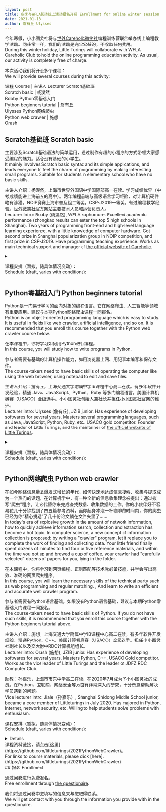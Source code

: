 ```yaml
---
layout: post
title: 冬季与WFLA联动线上活动报名开启 Enrollment for online winter session together with WFLA
date: 2021-01-13
author: 詹有丘 Ulysses
---
```


今年寒假，小小图灵社将与[世外Careholic微笑社](http://careholic.cn)编程训练营联合举办线上编程教学活动。同往常一样，我们的活动是完全公益的，不收取任何费用。<br/>
During this winter holiday, Little Turings will collaborate with WFLA Careholic Club to hold the online programming education activity.
As usual, our activity is completely free of charge.

本次活动我们将开设多个课程：<br/>
We will provide several courses during this activity:

课程 Course | 主讲人 Lecturer
Scratch基础班<br/>Scratch basic | 杨淏然<br/>Bobby
Python零基础入门<br/>Python beginners tutorial | 詹有丘<br/>Ulysses
Python网络爬虫<br/>Python web crawler | 施想<br/>Orash

## Scratch基础班 Scratch basic

主要涉及Scratch基础语法的简单运用，通过制作有趣的小程序的方式带领大家感受编程的魅力。适合没有基础的小学生。<br/>
It mainly involves Scratch basic syntax and its simple applications, and leads everyone to feel the charm of programming by making interesting small programs. Suitable for students in elementary school who have no basic skills.

主讲人介绍：杨淏然，上海市世界外国语中学国际部高一在读。学习成绩优异（中考成绩能进上海前五的高中）。两年编程前端与高级语言学习经验，对计算机硬件略有涉猎。NOIP竞赛上海市普及组二等奖，CSP-J2019一等奖。有过编程教学经验。[世外微笑社官方网站](http://careholic.cn)主要技术人员和运营负责人。<br/>
Lecturer intro: Bobby (杨淏然), WFLA sophomore. Excellent academic performance (zhongkao results can enter the top 5 high schools in Shanghai). Two years of programming front-end and high-level language learning experience, with a little knowledge of computer hardware. Got second prize in Shanghai popularization group in NOIP competition, and first prize in CSP-J2019. Have programming teaching experience. Works as main technical support and manager of [the official website of Careholic](http://careholic.cn).

<details>
<summary><p>
课程安排（暂拟，随具体情况变动）：<br/>
Schedule (draft, varies with conditions):
</p></summary>

<p>日期：1/24、1/31、2/7、2/14、2/21<br/>
Dates: 1/24, 1/31, 2/7, 2/14, 2/21</p>

<p>每次1.5小时。具体时间待定。<br/>
1.5 hours per lesson. The time is undecided.</p>

<p>将包含以下内容：<br/>
Will contain the following contents:</p>

<table><tbody>
<tr><td>欢乐游乐场<br/>The amusement park</td><td>熟悉Scratch，学会舞台设置和角色布局。<br/>Get familiar with Scratch, learn how to set the stage and characters layout.</td></tr>
<tr><td>登陆X星球<br/>Landing in X planet</td><td>学会调整角色大小、角度。<br/>Learn how to configure the size and angle of characters.</td></tr>
<tr><td>宠物时装秀<br/>Pet fashion show</td><td>学会组合角色，修改角色的颜色。<br/>Learn how to combine characters and configure the color of characters.</td></tr>
<tr><td>美丽世界<br/>The beautiful world</td><td>学会绘制简单背景和角色，涂渐变色。<br/>Learn how to draw simple background and characters and apply gradient color.</td></tr>
<tr><td>快乐的节日<br/>The happy festival</td><td>开始接触程序，为作品增加背景音乐。<br/>Begin with programs and add background music to the work.</td></tr>
<tr><td>海底世界<br/>The undersea world</td><td></td></tr>
<tr><td>活力森林<br/>The dynamic forest</td><td></td></tr>
<tr><td>我喜欢的动物<br/>My favourite animals</td><td>理解时序。学会录音，并通过编程来组织时序，完成一个展示动画。<br/>Understand timing sequence. Learn how to record audio, and organize the timing sequence by programming to finish a animation.</td></tr>
</tbody></table>

</details>

## Python零基础入门 Python beginners tutorial

Python是一门易于学习的面向对象的编程语言。它在网络爬虫、人工智能等领域有重要应用。建议与本期Python网络爬虫课程一同报名。<br/>
Python is an object-oriented programming language which is easy to study.
It is useful in fields like web crawler, artificial intelligence, and so on.
It is recommended that you enroll this course together with the Python web crawler course below.

在本课程中，你将学习如何用Python进行编程。<br/>
In this course, you will study how to write programs in Python.

参与者需要有基础的计算机操作能力，如用浏览器上网、用记事本编写和保存文件。<br/>
The course-takers need to have basic skills of operating the computer like using the web browser, using notepad to edit and save files.

主讲人介绍：詹有丘，上海交通大学附属中学IB课程中心高二在读。有多年软件开发经验，精通 Java、JavaScript、Python、Ruby 等多门编程语言。美国计算机奥赛（USACO）金级选手。小小图灵社创始人兼社长并担任[小小图灵社官网](https://littleturings.github.io)的维护。<br/>
Lecturer intro: Ulysses (詹有丘), JZIB junior.
Has experience of developing softwares for several years.
Masters several programming languages, such as Java, JavaScript, Python, Ruby, etc..
USACO gold competitor.
Founder and leader of Little Turings, and the maintainer of [the official website of Little Turings](https://littleturings.github.io).

<details>
<summary><p>
课程安排（暂拟，随具体情况变动）：<br/>
Schedule (draft, varies with conditions):
</p></summary>

<table><tbody>
<tr><td>1/23 14:00 - 17:00</td><td>计算机基础、环境搭建、基础语法<br/>Basic computer operations, environment, basic syntax</td></tr>
<tr><td>1/24 14:00 - 17:00</td><td>基本数据类型、运算符、数学<br/>Primitive data types, operators, math</td></tr>
<tr><td>1/25 14:00 - 17:00</td><td>列表、字符串<br/>Lists, strings</td></tr>
<tr><td>1/26 14:00 - 17:00</td><td>控制结构、函数<br/>Control flow, functions</td></tr>
</tbody></table>

</details>

## Python网络爬虫 Python web crawler

在如今网络信息量呈爆发式增长的年代，如何快速地达成信息搜索、收集与提取成为一个热门的话题。在计算机学中，有一种全新的信息收集理念被提出：通过拟写“爬虫”程序，让它代替你来完成查找数据、收集数据的工作。你的小伙伴好不容易花几十分钟找到了四五篇参考资料，而你起身冲泡一杯咖啡的时间内，你的爬虫已经为你“精心挑选”了几十份论文躺在文件夹里了……<br/>
In today's era of explosive growth in the amount of network information, how to quickly achieve information search, collection and extraction has become a hot topic. In computer science, a new concept of information collection is proposed: by writing a "crawler" program, let it replace you to complete the work of finding and collecting data. Your little friend finally spent dozens of minutes to find four or five reference materials, and within the time you got up and brewed a cup of coffee, your crawler had "carefully selected" dozens of papers for you, lying in the folder. 

在本课程中，你将学习到网页编程、正则匹配等技术党必备技能，并学会写出高效、准确的网页爬虫程序。<br/>
In this course, you will learn the necessary skills of the technical party such as web programming and regular matching. , And learn to write an efficient and accurate web crawler program.

参与者需要有Python语言基础。如果没有Python语言基础，建议与本期Python零基础入门课程一同报名。<br/>
The course-takers need to have basic skills of Python.
If you do not have such skills, it is recommended that you enroll this course together with the Python beginners tutorial above.

主讲人介绍：施想，上海交通大学附属中学IB课程中心高二在读。有多年软件开发经验，精通Python、C++。美国计算机奥赛（USACO）金级选手。担任小小图灵社副社长以及交大附中RDC计算机组组长。<br/>
Lecturer intro: Orash (施想), JZIB junior.
Has experience of developing softwares for several years.
Masters Python, C++.
USACO Gold competitor.
Works as the vice leader of Little Turings and the leader of JDFZ RDC Computer Club.

助教：孙嘉乐，上海市市东中学高二在读，在2020年7月成为了小小图灵社的成员。在Python、互联网、网络安全等方面有非常深入的研究，十分乐意帮助解决学员遇到的问题。<br/>
Vice lecturer intro: Jiale（孙嘉乐）, Shanghai Shidong Middle School junior,
became a core member of Littleturings in July 2020.
Has majored in Python, Internet, network security, etc.
Willing to help students solve problems with enthusiasm. 

<summary><p>
课程安排（暂拟，随具体情况变动）：<br/>
Schedule (draft, varies with conditions):
</p></summary>

<details>	

<table><tbody>
<tr><td>2/1 10:00 - 12:00</td><td>爬虫介绍与开发常用模块的使用<br/>Introduction to Crawler and the use of development modules</td></tr>
<tr><td>2/2 10:00 - 12:00</td><td>数据提取与验证码的识别<br/>Data extraction and verification code recognition</td></tr>
<tr><td>2/3 10:00 - 12:00</td><td>Scrapy框架<br/>Scrapy structure</td></tr>
<tr><td>2/4 10:00 - 12:00</td><td>Scrapy框架高级与爬虫数据存储<br/>Scrapy structure advanced and crawler data storage</td></tr>
<tr><td>2/5 10:00 - 12:00</td><td>动态数据抓取与分布式爬虫<br/>Extraction of dynamic data and distributed crawler</td></tr>
</tbody></table>

</details>
课程资料链接，请点击[这里](https://github.com/littleturings/2021PythonWebCrawler)。<br/>
For links to course materials, please click [here].(https://github.com/littleturings/2021PythonWebCrawler)<br/>
## 报名 Enrollment

通过[问卷](https://www.wjx.top/m/104518878.aspx)进行免费报名。<br/>
Free enrollment through [the questionaire](https://www.wjx.top/m/104518878.aspx).

我们将通过问卷中您填写的信息来与您取得联系。<br/>
We will get contact with you through the information you provide with in the questionaire.
